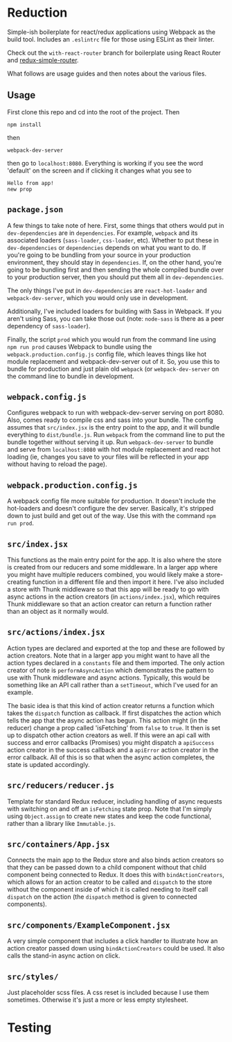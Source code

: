 # Reduction 

Simple-ish boilerplate for react/redux applications using Webpack as the build
tool. Includes an `.eslintrc` file for those using ESLint as their linter.

Check out the `with-react-router` branch for boilerplate using React Router and
[redux-simple-router](https://github.com/rackt/redux-simple-router). 

What follows are usage guides and then notes about the various files. 

## Usage 

First clone this repo and cd into the root of the project. Then 
```
npm install
```
then 
```
webpack-dev-server
```
then go to `localhost:8080`. Everything is working if you see the word 'default' on
the screen and if clicking it changes what you see to 
```
Hello from app!
new prop
```

## `package.json`

A few things to take note of here. First, some things that others would put in
`dev-dependencies` are in `dependencies`. For example, `webpack` and its associated
loaders (`sass-loader`, `css-loader`, etc). Whether to put these in
`dev-dependencies` or `dependencies` depends on what you want to do. If you're
going to be bundling from your source in your production environment, they should
stay in `dependencies`. If, on the other hand, you're going to be bundling first
and then sending the whole compiled bundle over to your production server, then you
should put them all in `dev-dependencies`. 

The only things I've put in `dev-dependencies` are `react-hot-loader` and
`webpack-dev-server`, which you would only use in development. 

Additionally, I've included loaders for building with Sass in Webpack. If you
aren't using Sass, you can take those out (note: `node-sass` is there as a peer
dependency of `sass-loader`). 

Finally, the script `prod` which you would run from the command line using `npm run
prod` causes Webpack to bundle using the `webpack.production.config.js` config
file, which leaves things like hot module replacement and webpack-dev-server out of
it. So, you use this to bundle for production and just plain old `webpack` (or
`webpack-dev-server` on the command line to bundle in development. 

## `webpack.config.js` 

Configures webpack to run with webpack-dev-server serving on port 8080. Also, comes
ready to compile css and sass into your bundle. The config assumes that
`src/index.jsx` is the entry point to the app, and it will bundle everything to
`dist/bundle.js`. Run `webpack` from the command line to put the bundle together
without serving it up. Run `webpack-dev-server` to bundle and serve from
`localhost:8080` with hot module replacement and react hot loading (ie, changes you
save to your files will be reflected in your app without having to reload the
page). 

## `webpack.production.config.js` 

A webpack config file more suitable for production. It doesn't include the
hot-loaders and doesn't configure the dev server. Basically, it's stripped down to
just build and get out of the way. Use this with the command `npm run prod`. 

## `src/index.jsx`

This functions as the main entry point for the app. It is also where the store is
created from our reducers and some middleware. In a larger app where you might have
multiple reducers combined, you would likely make a store-creating function in a
different file and then import it here. I've also included a store with Thunk
middleware so that this app will be ready to go with async actions in the action
creators (in `actions/index.jsx`), which requires Thunk middleware so that an
action creator can return a function rather than an object as it normally would.

## `src/actions/index.jsx`

Action types are declared and exported at the top and these are followed by action
creators. Note that in a larger app you might want to have all the action types
declared in a `constants` file and them imported. The only action creator of note is `performAsyncAction` which
demonstrates the pattern to use with Thunk middleware and async actions. Typically,
this would be something like an API call rather than a `setTimeout`, which I've
used for an example. 

The basic idea is that this kind of action creator returns a function which takes
the `dispatch` function as callback. If first dispatches the action which tells the
app that the async action has begun. This action might (in the reducer) change a
prop called 'isFetching' from `false` to `true`. It then is set up to dispatch
other action creators as well. If this were an api call with success and error
callbacks (Promises) you might dispatch a `apiSuccess` action creator in the
success callback and a `apiError` action creator in the error callback. All of this
is so that when the async action completes, the state is updated accordingly. 

## `src/reducers/reducer.js` 

Template for standard Redux reducer, including handling of async requests with
switching on and off an `isFetching` state prop. Note that I'm simply using
`Object.assign` to create new states and keep the code functional, rather than a
library like `Immutable.js`. 

## `src/containers/App.jsx`

Connects the main app to the Redux store and also binds action creators so that
they can be passed down to a child component without that child component being
connected to Redux. It does this with `bindActionCreators`, which allows for an
action creator to be called and `dispatch` to the store without the component
inside of which it is called needing to itself call `dispatch` on the action (the
`dispatch` method is given to connected components). 

## `src/components/ExampleComponent.jsx` 

A very simple component that includes a click handler to illustrate how an action
creator passed down using `bindActionCreators` could be used. It also calls the
stand-in async action on click.  

## `src/styles/`

Just placeholder scss files. A css reset is included because I use them sometimes. Otherwise it's just a more or
less empty stylesheet.

# Testing 


